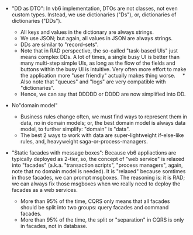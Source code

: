 
- "DD as DTO": In vb6 implementation, DTOs are not classes, not even custom types. Instead, we use dictionaries ("Ds"), or, dictionaries of dictionaries ("DDs").       

    * All keys and values in the dictionary are always strings.     
    * We use JSON; but again, all values in JSON are always strings.        
    * DDs are similar to "record-sets".
    * Note that in RAD perspective, the so-called "task-based UIs" just means complex DDs. A lot of times, a single busy UI is better than many multi-step simple UIs, as long as the flow of the fields and buttons within the busy UI is intuitive. Very often more effort to make the application more "user friendly" actually makes thing worse.      
    * Also note that "queues" and "logs" are very compatible with "dictionaries". 
    * Hence, we can say that DDDDD or DDDD are now simplified into DD.
   
- No"domain model"
    * Business rules change often, we must find ways to represent them in data, no in domain models; or, the best domain model is always data model, to further simplify: "domain" is "data". 
    * The best 2 ways to work with data are super-lightweight if-else-like rules, and, heavyweight saga-or-process-managers.
              
- "Static facades with message boxes": Because vb6 appliactions are typically deployed as 2-tier, so, the concept of "web service" is relaxed into "facades" (a.k.a. "transaction scripts", "process managers", again, note that no domain model is needed). It is "relaxed" because somtimes in those facades, we can prompt msgboxes. The reasoning is: it is RAD; we can always fix those msgboxes when we really need to deploy the facades as a web services.
    * More than 95% of the time, CQRS only means that all facades should be split into two groups: query facades and command facades.     
    * More than 95% of the time, the split or "separation" in CQRS is only in facades, not in database.  
    
